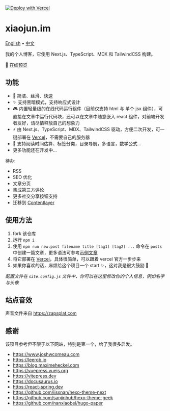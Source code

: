 [![Deploy with Vercel](https://vercel.com/button)](https://vercel.com/new/clone?repository-url=https%3A%2F%2Fgithub.com%2Fxiaojundebug%2Fxiaojun.im)

# xiaojun.im

[English](./README.md) • [中文](./README.zh-CN.md)

我的个人博客，它使用 Next.js、TypeScript、MDX 和 TailwindCSS 构建。

👀 [在线预览](https://xiaojun.im/)

## 功能

- 🎨 简洁、丝滑、快速
- ✨ 支持黑暗模式，支持响应式设计
- 🎮 内置轻量级的在线代码运行组件（目前仅支持 html 与 单个 jsx 组件），可直接在文章中运行代码块，还可以在文章中随意嵌入 react 组件，对前端开发者友好，请尽情释放自己的想象力
- ⚡️ 由 Next.js、TypeScript、MDX、TailwindCSS 驱动，方便二次开发，可一键部署在 [Vercel](https://vercel.com)，不需要自己的服务器
- 🧩 支持阅读时间估算、标签分类，目录导航，多语言，数学公式...
- 更多功能还在开发中...

待办:

- RSS
- SEO 优化
- 文章分页
- 集成第三方评论
- 更多社交分享按钮支持
- 迁移到 [Contentlayer](https://github.com/contentlayerdev/contentlayer)

## 使用方法

1. fork 该仓库
2. 运行 `npm i`
3. 使用 `npm run new:post filename title [tag1] [tag2] ...` 命令在 `posts` 中创建一篇文章，更多语法可参考[示例文章](https://www.xiaojun.im/posts/2023-04-27-mdx-syntax-guide)
4. 将它部署在 [Vercel](https://vercel.com)，具体很简单，可以跟着 vercel 官方一步步来
5. 如果你喜欢的话，麻烦给这个项目一个 start ✨，这对我是很大鼓励 🙏

_配置文件在 `site.config.js` 文件中，你可以在这里修改你的个人信息，例如名字与头像_

## 站点音效

声音文件来自 https://zapsplat.com

## 感谢

该项目参考但不限于以下网站，特别是第一个，给了我很多启发。

- https://www.joshwcomeau.com
- https://leerob.io
- https://blog.maximeheckel.com
- https://vuepress.vuejs.org
- https://vitepress.dev
- https://docusaurus.io
- https://react-spring.dev
- https://github.com/iissnan/hexo-theme-next
- https://github.com/sanjinhub/hexo-theme-geek
- https://github.com/nanxiaobei/hugo-paper
